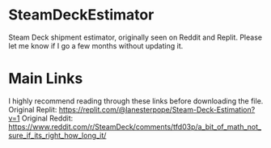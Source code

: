# SteamDeckEstimator
Steam Deck shipment estimator, originally seen on Reddit and Replit. Please let me know if I go a few months without updating it.
# Main Links
I highly recommend reading through these links before downloading the file. Original Replit: https://replit.com/@lanesterpope/Steam-Deck-Estimation?v=1 Original Reddit: https://www.reddit.com/r/SteamDeck/comments/tfd03p/a_bit_of_math_not_sure_if_its_right_how_long_it/
